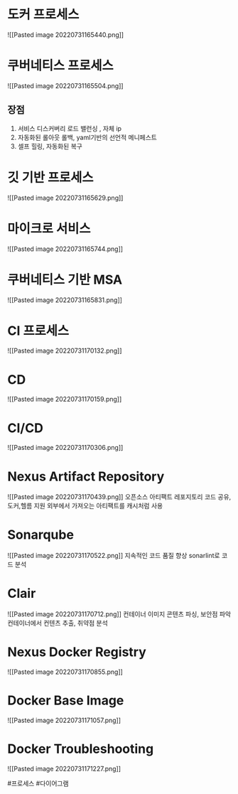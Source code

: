 # 도커 프로세스
![[Pasted image 20220731165440.png]]
# 쿠버네티스 프로세스
![[Pasted image 20220731165504.png]]
## 장점
1. 서비스 디스커버리 로드 밸런싱 , 자체 ip
2. 자동화된 롤아웃 롤백, yaml기반의 선언적 메니페스트
3. 셀프 힐링, 자동화된 복구

# 깃 기반 프로세스
![[Pasted image 20220731165629.png]]
# 마이크로 서비스
![[Pasted image 20220731165744.png]]
# 쿠버네티스 기반 MSA
![[Pasted image 20220731165831.png]]
# CI 프로세스
![[Pasted image 20220731170132.png]]
# CD
![[Pasted image 20220731170159.png]]
# CI/CD
![[Pasted image 20220731170306.png]]
#  Nexus Artifact Repository
![[Pasted image 20220731170439.png]]
오픈소스 아티팩트 레포지토리
코드 공유, 도커,헬름 지원
외부에서 가져오는 아티팩트를 캐시처럼 사용
# Sonarqube
![[Pasted image 20220731170522.png]]
지속적인 코드 품질 향상
sonarlint로 코드 분석

# Clair
![[Pasted image 20220731170712.png]]
컨테이너 이미지 콘텐츠 파싱, 보안점 파악
컨테이너에서 컨텐츠 추출, 취약점 분석
# Nexus Docker Registry
![[Pasted image 20220731170855.png]]
# Docker Base Image
![[Pasted image 20220731171057.png]]
# Docker Troubleshooting
![[Pasted image 20220731171227.png]]

#프로세스 
#다이어그램

